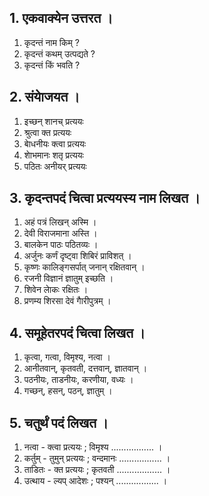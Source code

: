 ## 1. एकवाक्येन उत्तरत ।
1. कृदन्तं नाम किम् ?
2. कृदन्तं कथम् उत्पद्यते ?
3. कृदन्तं किं भवति ?
## 2. संयाेजयत ।
1. इच्छन् शानच् प्रत्ययः
2. श्रुत्वा क्त प्रत्ययः
3. बाेधनीयः क्त्वा प्रत्ययः
4. शाेभमानः शतृ प्रत्ययः
5. पठितः अनीयर् प्रत्ययः
## 3. कृदन्तपदं चित्वा प्रत्ययस्य नाम लिखत ।
1. अहं पत्रं लिखन् अस्मि ।
2. देवी विराजमाना अस्ति ।
3. बालकेन पाठः पठितव्यः ।
4. अर्जुनः कर्णं दृष्ट्वा शिबिरं प्राविशत् ।
5. कृष्णः कालिङ्गसर्पात् जनान् रक्षितवान् ।
6. रजनी विज्ञानं ज्ञातुम् इच्छति ।
7. शिवेन लाेकः रक्षितः ।
8. प्रणम्य शिरसा देवं गाैरीपुत्रम् ।
## 4. समूहेतरपदं चित्वा लिखत ।
1. कृत्वा, गत्वा, विमृश्य, नत्वा ।
2. आनीतवान्, कृतवती, दत्तवान्, ज्ञातवान् ।
3. पठनीयः, ताडनीयः, करणीया, वध्यः ।
4. गच्छन्, हसन्, पठन्, ज्ञातुम् ।
## 5. चतुर्थं पदं लिखत ।
1. नत्वा - क्त्वा प्रत्ययः ; विमृश्य ................. ।
2. कर्तुम् - तुमुन् प्रत्ययः ; वन्दमानः ................. ।
3. ताडितः - क्त प्रत्ययः ; कृतवती .................. ।
4. उत्थाय - ल्यप् आदेशः ; पश्यन् ................. ।

